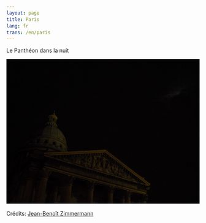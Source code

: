 ```yaml
---
layout: page
title: Paris
lang: fr
trans: /en/paris
---
```


Le Panthéon dans la nuit

![Le Panthéon dans la nuit](/images/pantheon.jpg)

Crédits: [Jean-Benoît Zimmermann](https://www.flickr.com/photos/jean-be-zim/)
